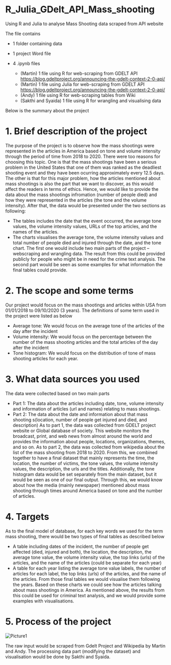 # R_Julia_GDelt_API_Mass_shooting
Using R and Julia to analyse Mass Shooting data scraped from API website

The file contains 
- 1 folder containing data
- 1 project Word file
- 4 .ipynb files

  + (Martin) 1 file using R for web-scraping from GDELT API https://blog.gdeltproject.org/announcing-the-gdelt-context-2-0-api/
  + (Martin) 1 file using Julia for web-scraping from GDELT API https://blog.gdeltproject.org/announcing-the-gdelt-context-2-0-api/
  + (Andy) 1 file using R for web-scraping tables from Wiki
  + (Sakthi and Syaida) 1 file using R for wrangling and visualising data

Below is the summary about the project

# 1.	Brief description of the project

The purpose of the project is to observe how the mass shootings were represented in the articles in America based on tone and volume intensity through the period of time from 2018 to 2020. There were too reasons for choosing this topic. One is that the mass shootings have been a serious problem in the United States that one of them was ranked as the deadliest shooting event and they have been ocurring approximately every 12.5 days. The other is that for this major problem, how the articles mentioned about mass shootings is also the part that we want to discover, as this would affect the readers in terms of ethics. Hence, we would like to provide the data about the mass shootings infromation (number of people died) and how they were represented in the articles (the tone and the volume intensity). After that, the data would be presented under the two sections as following:
-	The tables includes the date that the event occurred, the average tone values, the volume intensity values, URLs of the top articles, and the names of the articles.
-	The charts visualises the average tone, the volume intensity values and total number of people died and injured through the date, and the tone chart.
The first one would include two main parts of the project – webscraping and wrangling data. The result from this could be provided publicly for people who might be in need for the crime text analysis. The second part would be seen as some examples for what information the final tables could provide.

# 2.	The scope and some terms

Our project would focus on the mass shootings and articles within USA from 01/01/2018 to 09/10/2020 (3 years). The definitions of some term used in the project were listed as below
-	Average tone: We would focus on the average tone of the articles of the day after the incident
-	Volume intensity: We would focus on the percentage between the number of the mass shooting articles and the total articles of the day after the incident
-	Tone histogram: We would focus on the distribution of tone of mass shooting articles for each year.

# 3.	What data sources you used

The data were collected based on two main parts
-	Part 1: The data about the articles including date, tone, volume intensity and information of articles (url and names) relating to mass shootings.
-	Part 2: The data about the date and information about that mass shooting s(location, number of people get injured and died, and description)
As to part 1, the data was collected from GDELT project website or Global database of society. This website monitors the broadcast, print, and web news from almost around the world and provides the information about people, locations, organizations, themes, and so on.
As to part 2, the data was collected from wikipedia about the list of the mass shooting from 2018 to 2020. 
From this, we combined together to have a final dataset that mainly represents the time, the location, the number of victims, the tone values, the volume intensity values, the description, the urls and the titles. Additionally, the tone histogram data would be set separately from the main dataset, but it would be seen as one of our final output. Through this, we would know about how the media (mainly newspaper) mentioned about mass shooting through times around America based on tone and the number of articles.

# 4. Targets

As to the final model of database, for each key words we used for the term mass shooting, there would be two types of final tables as described below
-	A table including dates of the incident, the number of people get affected (died, injured and both), the location, the description, the average tone value, the volume intensity value, the top links (urls) of the articles, and the name of the articles (could be separate for each year)
-	A table for each year listing the average tone value labels, the number of articles for each label, the top links (urls) of the articles, and the name of the articles.
From those final tables we would visualise them following the years. Based on these charts we could see how the articles talking about mass shootings in America.
As mentioned above, the results from this could be used for criminal text analysis, and we would provide some examples with visualisations.

# 5. Process of the project

![Picture1](https://user-images.githubusercontent.com/55137629/103433631-87424680-4c59-11eb-868c-d4264f342a7e.png)

The raw input would be scraped from Gdelt Project and Wikipedia by Martin and Andy. The processing data part (modifying the dataset) and visualisation would be done by Sakthi and Syaida.
